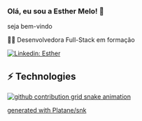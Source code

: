 ### Olá, eu sou a Esther Melo!   👋

seja bem-vindo 

👩‍💻 Desenvolvedora Full-Stack em formação
  
[![Linkedin: Esther](https://img.shields.io/badge/-Linkedin-blue?style=flat-square&logo=Linkedin&logoColor=white&link=https://www.linkedin.com/in/loiane/)](https://www.linkedin.com/in/esther-melo-181b9b219/)


## ⚡ Technologies
<div>
<a href="https://github.com/EstherMelo%22%3E">
  <img height="150em" src="https://github-readme-stats.vercel.app/api?username=EstherMelo&show_icons=true&theme=tokyonight&include_all_commits=true&count_private=true%22/%3E
  <img height="150em" src="https://github-readme-stats.vercel.app/api/top-langs/?username=EstherMelo&layout=compact&langs_count=7&theme=tokyonight%22/%3E
</div>
These are some of the technologies and tools that I work with:>
  
![github contribution grid snake animation](https://raw.githubusercontent.com/platane/platane/output/github-contribution-grid-snake.svg)

generated with [Platane/snk](https://github.com/Platane/snk)



 
  
